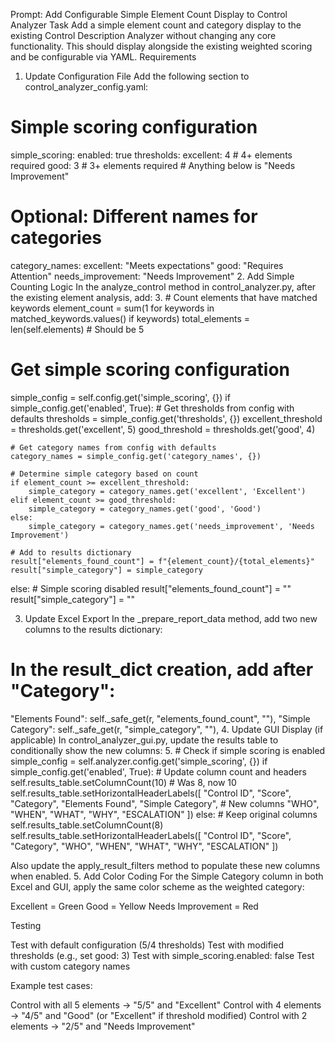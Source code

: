 Prompt: Add Configurable Simple Element Count Display to Control Analyzer
Task
Add a simple element count and category display to the existing Control Description Analyzer without changing any core functionality. This should display alongside the existing weighted scoring and be configurable via YAML.
Requirements
1. Update Configuration File
Add the following section to control_analyzer_config.yaml:
# Simple scoring configuration
simple_scoring:
  enabled: true
  thresholds:
    excellent: 4      # 4+ elements required
    good: 3          # 3+ elements required
    # Anything below is "Needs Improvement"
  
  # Optional: Different names for categories
  category_names:
    excellent: "Meets expectations"
    good: "Requires Attention"
    needs_improvement: "Needs Improvement"
  2. Add Simple Counting Logic
In the analyze_control method in control_analyzer.py, after the existing element analysis, add:
3. # Count elements that have matched keywords
element_count = sum(1 for keywords in matched_keywords.values() if keywords)
total_elements = len(self.elements)  # Should be 5

# Get simple scoring configuration
simple_config = self.config.get('simple_scoring', {})
if simple_config.get('enabled', True):
    # Get thresholds from config with defaults
    thresholds = simple_config.get('thresholds', {})
    excellent_threshold = thresholds.get('excellent', 5)
    good_threshold = thresholds.get('good', 4)
    
    # Get category names from config with defaults
    category_names = simple_config.get('category_names', {})
    
    # Determine simple category based on count
    if element_count >= excellent_threshold:
        simple_category = category_names.get('excellent', 'Excellent')
    elif element_count >= good_threshold:
        simple_category = category_names.get('good', 'Good')
    else:
        simple_category = category_names.get('needs_improvement', 'Needs Improvement')
    
    # Add to results dictionary
    result["elements_found_count"] = f"{element_count}/{total_elements}"
    result["simple_category"] = simple_category
else:
    # Simple scoring disabled
    result["elements_found_count"] = ""
    result["simple_category"] = ""

3. Update Excel Export
In the _prepare_report_data method, add two new columns to the results dictionary:
# In the result_dict creation, add after "Category":
"Elements Found": self._safe_get(r, "elements_found_count", ""),
"Simple Category": self._safe_get(r, "simple_category", ""),
4. Update GUI Display (if applicable)
In control_analyzer_gui.py, update the results table to conditionally show the new columns:
5. # Check if simple scoring is enabled
simple_config = self.analyzer.config.get('simple_scoring', {})
if simple_config.get('enabled', True):
    # Update column count and headers
    self.results_table.setColumnCount(10)  # Was 8, now 10
    self.results_table.setHorizontalHeaderLabels([
        "Control ID", "Score", "Category", 
        "Elements Found", "Simple Category",  # New columns
        "WHO", "WHEN", "WHAT", "WHY", "ESCALATION"
    ])
else:
    # Keep original columns
    self.results_table.setColumnCount(8)
    self.results_table.setHorizontalHeaderLabels([
        "Control ID", "Score", "Category",
        "WHO", "WHEN", "WHAT", "WHY", "ESCALATION"
    ])

Also update the apply_result_filters method to populate these new columns when enabled.
5. Add Color Coding
For the Simple Category column in both Excel and GUI, apply the same color scheme as the weighted category:

Excellent = Green
Good = Yellow
Needs Improvement = Red

Testing

Test with default configuration (5/4 thresholds)
Test with modified thresholds (e.g., set good: 3)
Test with simple_scoring.enabled: false
Test with custom category names

Example test cases:

Control with all 5 elements → "5/5" and "Excellent"
Control with 4 elements → "4/5" and "Good" (or "Excellent" if threshold modified)
Control with 2 elements → "2/5" and "Needs Improvement"